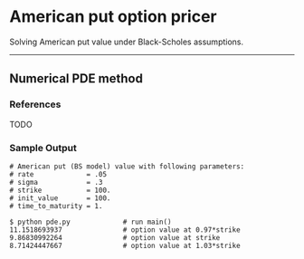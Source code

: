 # American put option pricer

Solving American put value under Black-Scholes assumptions.

---
## Numerical PDE method

### References
TODO

### Sample Output
```
# American put (BS model) value with following parameters:
# rate             = .05
# sigma            = .3
# strike           = 100.
# init_value       = 100.
# time_to_maturity = 1.

$ python pde.py             # run main()
11.1518693937               # option value at 0.97*strike
9.86830992264               # option value at strike
8.71424447667               # option value at 1.03*strike
```
